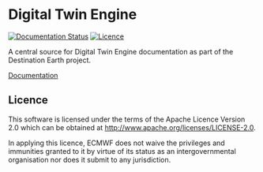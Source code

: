 # Digital Twin Engine

[![Documentation Status](https://readthedocs.org/projects/digital-twin-engine/badge/?version=latest)](https://digital-twin-engine.readthedocs.io/en/latest/?badge=latest)
[![Licence](https://img.shields.io/github/license/ecmwf-projects/digital-twin-engine)](https://github.com/ecmwf-projects/digital-twin-engine/blob/master/LICENSE)

A central source for Digital Twin Engine documentation as part of the Destination Earth project.

[Documentation]

## Licence

This software is licensed under the terms of the Apache Licence Version 2.0 which can be obtained at http://www.apache.org/licenses/LICENSE-2.0.

In applying this licence, ECMWF does not waive the privileges and immunities granted to it by virtue of its status as an intergovernmental organisation nor does it submit to any jurisdiction.

[Documentation]: https://digital-twin-engine.readthedocs.io/en/latest/
